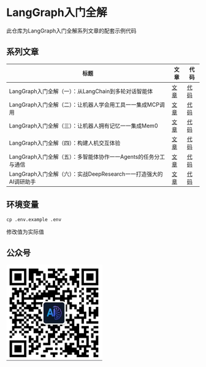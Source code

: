 # LangGraph入门全解

此仓库为LangGraph入门全解系列文章的配套示例代码

## 系列文章

|  标题   | 文章  | 代码 |
|  ----  | ----  | ---- |
| LangGraph入门全解（一）：从LangChain到多轮对话智能体  | [文章](https://mp.weixin.qq.com/s/tNTjTjAMpEpBDIJyW65Edw) | [代码](/part1/) |
| LangGraph入门全解（二）：让机器人学会用工具一一集成MCP调用  |  [文章](https://mp.weixin.qq.com/s/UNsSRvJ96BOH1ZPQHikdug) |  [代码](/part2/) |
| LangGraph入门全解（三）：让机器人拥有记忆一一集成Mem0  |  [文章](https://mp.weixin.qq.com/s/cuF8bJSFJ_7iCo8OVhcFpw) |  [代码](/part3/) |
| LangGraph入门全解（四）：构建人机交互体验  |  [文章](https://mp.weixin.qq.com/s/AvA2TSwDVt7YwY9TPOykLQ) |  [代码](/part4/) |
| LangGraph入门全解（五）：多智能体协作一一Agents的任务分工与通信  |  [文章](https://mp.weixin.qq.com/s/VrC5OJHY6SYAFb1x4P44gg) |  [代码](/part5/) |
| LangGraph入门全解（六）：实战DeepResearch一一打造强大的AI调研助手  |  [文章](https://mp.weixin.qq.com/s/kVfHIG9sts-IIUpQWBvjmw) |  [代码](/part6/) |

## 环境变量
```shell
cp .env.example .env
```
修改值为实际值
## 公众号

<div align="left"><img src="images/wechat.png" width="250"/></div>
